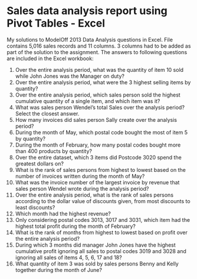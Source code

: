# Sales data analysis report using Pivot Tables - Excel 

My solutions to ModelOff 2013 Data Analysis questions in Excel. File contains 5,016 sales records and 11 columns. 3 columns had to be added as part of the solution to the assignment. The answers to following questions are included in the Excel workbook:

1. Over the entire analysis period, what was the quantity of item 10 sold while John Jones was the Manager on duty?
2. Over the entire analysis period, what were the 3 highest selling items by quantity?
3. Over the entire analysis period, which sales person sold the highest cumulative quantity of a single item, and which item was it?
4. What was sales person Wendel’s total Sales over the analysis period? Select the closest answer.
5. How many invoices did sales person Sally create over the analysis period?
6. During the month of May, which postal code bought the most of item 5 by quantity?
7. During the month of February, how many postal codes bought more than 400 products by quantity?
8. Over the entire dataset, which 3 items did Postcode 3020 spend the greatest dollars on?
9. What is the rank of sales persons from highest to lowest based on the number of invoices written during the month of May?
10. What was the invoice number of the largest invoice by revenue that sales person Wendel wrote during the analysis period?
11. Over the entire analysis period, what is the rank of sales persons according to the dollar value of discounts given, from most discounts to least discounts?
12. Which month had the highest revenue?
13. Only considering postal codes 3013, 3017 and 3031, which item had the highest total profit during the month of February?
14. What is the rank of months from highest to lowest based on profit over the entire analysis period?
15. During which 3 months did manager John Jones have the highest cumulative profit ignoring all sales to postal codes 3019 and 3028 and ignoring all sales of items 4, 5, 6, 17 and 18?
16. What quantity of item 3 was sold by sales persons Benny and Kelly together during the month of June?
